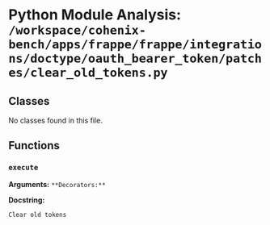 # Python Module Analysis: `/workspace/cohenix-bench/apps/frappe/frappe/integrations/doctype/oauth_bearer_token/patches/clear_old_tokens.py`

## Classes

No classes found in this file.


## Functions

### `execute`
**Arguments:** ``
**Decorators:** ``

**Docstring:**
```
Clear old tokens
```

